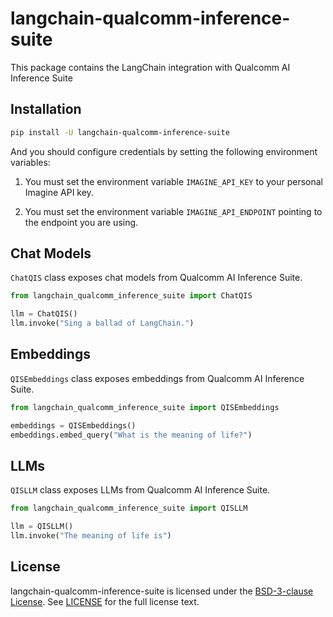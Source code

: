 # langchain-qualcomm-inference-suite

This package contains the LangChain integration with Qualcomm AI Inference Suite 

## Installation

```bash
pip install -U langchain-qualcomm-inference-suite
```

And you should configure credentials by setting the following environment variables:

1. You must set the environment variable `IMAGINE_API_KEY` to your
   personal Imagine API key.

2. You must set the environment variable `IMAGINE_API_ENDPOINT` pointing to the
   endpoint you are using.

## Chat Models

`ChatQIS` class exposes chat models from Qualcomm AI Inference Suite.

```python
from langchain_qualcomm_inference_suite import ChatQIS

llm = ChatQIS()
llm.invoke("Sing a ballad of LangChain.")
```

## Embeddings

`QISEmbeddings` class exposes embeddings from Qualcomm AI Inference Suite.

```python
from langchain_qualcomm_inference_suite import QISEmbeddings

embeddings = QISEmbeddings()
embeddings.embed_query("What is the meaning of life?")
```

## LLMs
`QISLLM` class exposes LLMs from Qualcomm AI Inference Suite.

```python
from langchain_qualcomm_inference_suite import QISLLM

llm = QISLLM()
llm.invoke("The meaning of life is")
```

## License

langchain-qualcomm-inference-suite is licensed under the [BSD-3-clause License](https://spdx.org/licenses/BSD-3-Clause.html). See [LICENSE](LICENSE) for the full license text.